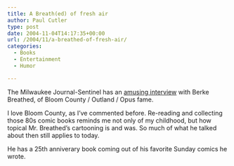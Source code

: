 ```yaml
---
title: A Breath(ed) of fresh air
author: Paul Cutler
type: post
date: 2004-11-04T14:17:35+00:00
url: /2004/11/a-breathed-of-fresh-air/
categories:
  - Books
  - Entertainment
  - Humor

---
```

The Milwaukee Journal-Sentinel has an [amusing interview][1] with Berke Breathed, of Bloom County / Outland / Opus fame.

I love Bloom County, as I&#8217;ve commented before. Re-reading and collecting those 80s comic books reminds me not only of my childhood, but how topical Mr. Breathed&#8217;s cartooning is and was. So much of what he talked about then still applies to today.

He has a 25th anniverary book coming out of his favorite Sunday comics he wrote.

 [1]: http://www.jsonline.com/enter/books/nov04/272014.asp